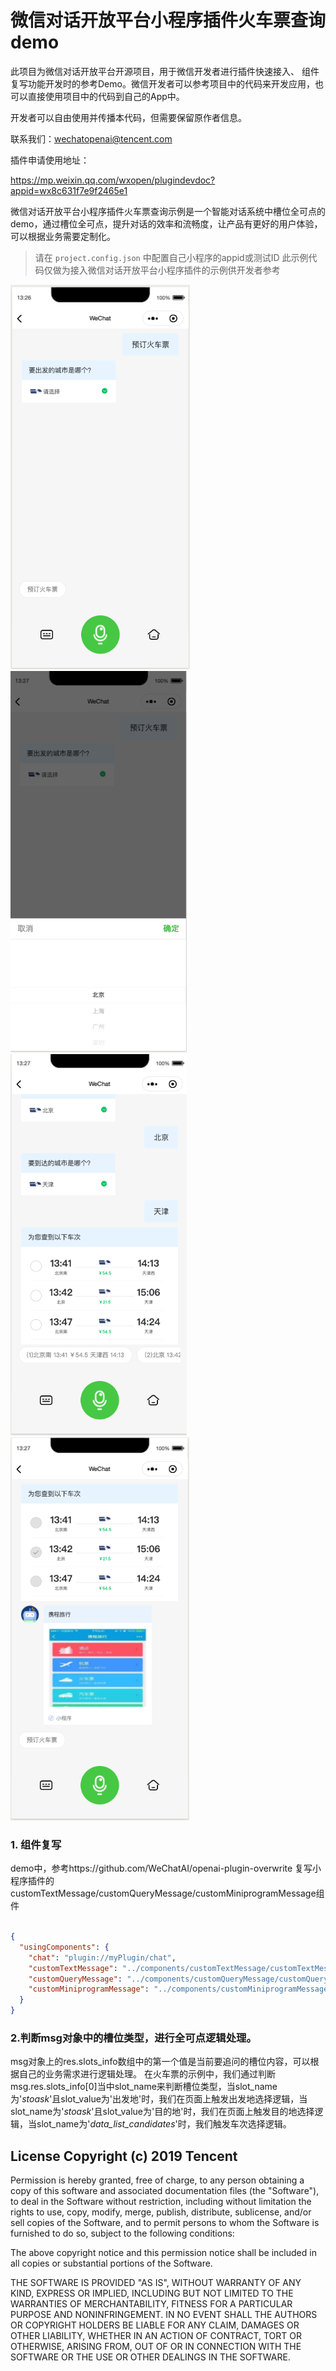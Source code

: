 # 微信对话开放平台小程序插件火车票查询demo


此项目为微信对话开放平台开源项目，用于微信开发者进行插件快速接入、 组件复写功能开发时的参考Demo。微信开发者可以参考项目中的代码来开发应用，也可以直接使用项目中的代码到自己的App中。

开发者可以自由使用并传播本代码，但需要保留原作者信息。

联系我们：wechatopenai@tencent.com


插件申请使用地址：

https://mp.weixin.qq.com/wxopen/plugindevdoc?appid=wx8c631f7e9f2465e1

微信对话开放平台小程序插件火车票查询示例是一个智能对话系统中槽位全可点的demo，通过槽位全可点，提升对话的效率和流畅度，让产品有更好的用户体验，可以根据业务需要定制化。

> 请在 `project.config.json` 中配置自己小程序的appid或测试ID
> 此示例代码仅做为接入微信对话开放平台小程序插件的示例供开发者参考


![链接](./doc/1.png)
![链接](./doc/2.png)
![链接](./doc/3.png)
![链接](./doc/4.png)

### 1. 组件复写
demo中，参考https://github.com/WeChatAI/openai-plugin-overwrite 复写小程序插件的customTextMessage/customQueryMessage/customMiniprogramMessage组件

```json

{
  "usingComponents": {
    "chat": "plugin://myPlugin/chat",
    "customTextMessage": "../components/customTextMessage/customTextMessage",
    "customQueryMessage": "../components/customQueryMessage/customQueryMessage",
    "customMiniprogramMessage": "../components/customMiniprogramMessage/customMiniprogramMessage"
  }
}

```
### 2.判断msg对象中的槽位类型，进行全可点逻辑处理。 
msg对象上的res.slots_info数组中的第一个值是当前要追问的槽位内容，可以根据自己的业务需求进行逻辑处理。
在火车票的示例中，我们通过判断msg.res.slots_info[0]当中slot_name来判断槽位类型，当slot_name为'_stoask_'且slot_value为'出发地'时，我们在页面上触发出发地选择逻辑，当slot_name为'_stoask_'且slot_value为'目的地'时，我们在页面上触发目的地选择逻辑，当slot_name为'_data_list_candidates_'时，我们触发车次选择逻辑。



## License Copyright (c) 2019 Tencent

Permission is hereby granted, free of charge, to any person obtaining a copy of this software and associated documentation files (the "Software"), to deal in the Software without restriction, including without limitation the rights to use, copy, modify, merge, publish, distribute, sublicense, and/or sell copies of the Software, and to permit persons to whom the Software is furnished to do so, subject to the following conditions:

The above copyright notice and this permission notice shall be included in all copies or substantial portions of the Software.

THE SOFTWARE IS PROVIDED "AS IS", WITHOUT WARRANTY OF ANY KIND, EXPRESS OR IMPLIED, INCLUDING BUT NOT LIMITED TO THE WARRANTIES OF MERCHANTABILITY, FITNESS FOR A PARTICULAR PURPOSE AND NONINFRINGEMENT. IN NO EVENT SHALL THE AUTHORS OR COPYRIGHT HOLDERS BE LIABLE FOR ANY CLAIM, DAMAGES OR OTHER LIABILITY, WHETHER IN AN ACTION OF CONTRACT, TORT OR OTHERWISE, ARISING FROM, OUT OF OR IN CONNECTION WITH THE SOFTWARE OR THE USE OR OTHER DEALINGS IN THE SOFTWARE.
